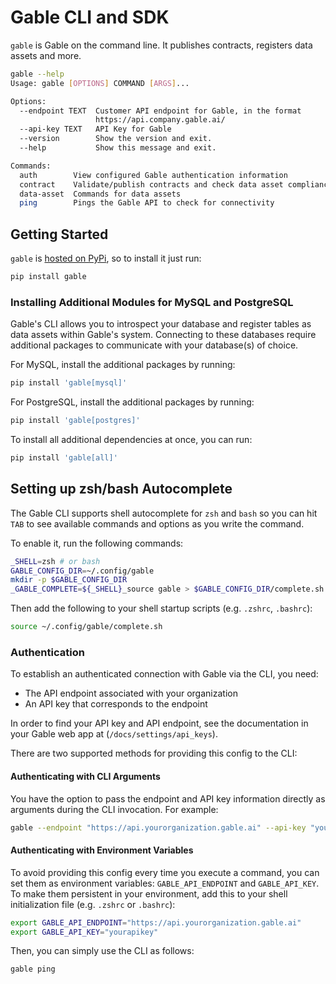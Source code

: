 # Gable CLI and SDK

`gable` is Gable on the command line. It publishes contracts, registers data assets and more.

```bash
gable --help
Usage: gable [OPTIONS] COMMAND [ARGS]...

Options:
  --endpoint TEXT  Customer API endpoint for Gable, in the format
                   https://api.company.gable.ai/
  --api-key TEXT   API Key for Gable
  --version        Show the version and exit.
  --help           Show this message and exit.

Commands:
  auth        View configured Gable authentication information
  contract    Validate/publish contracts and check data asset compliance
  data-asset  Commands for data assets
  ping        Pings the Gable API to check for connectivity
```

## Getting Started

`gable` is [hosted on PyPi](https://pypi.org/project/gable/), so to install it just run:

```bash
pip install gable
```

### Installing Additional Modules for MySQL and PostgreSQL

Gable's CLI allows you to introspect your database and register tables as data assets within Gable's system. Connecting to these databases require additional packages to communicate with your database(s) of choice.

For MySQL, install the additional packages by running:

```bash
pip install 'gable[mysql]'
```

For PostgreSQL, install the additional packages by running:

```bash
pip install 'gable[postgres]'
```

To install all additional dependencies at once, you can run:

```bash
pip install 'gable[all]'
```

## Setting up zsh/bash Autocomplete

The Gable CLI supports shell autocomplete for `zsh` and `bash` so you can hit `TAB` to see available commands and options as you write the command.

To enable it, run the following commands:

```bash
_SHELL=zsh # or bash
GABLE_CONFIG_DIR=~/.config/gable
mkdir -p $GABLE_CONFIG_DIR
_GABLE_COMPLETE=${_SHELL}_source gable > $GABLE_CONFIG_DIR/complete.sh
```

Then add the following to your shell startup scripts (e.g. `.zshrc`, `.bashrc`):

```bash
source ~/.config/gable/complete.sh
```

### Authentication

To establish an authenticated connection with Gable via the CLI, you need:

- The API endpoint associated with your organization
- An API key that corresponds to the endpoint

In order to find your API key and API endpoint, see the documentation in your Gable web app at (`/docs/settings/api_keys`).

There are two supported methods for providing this config to the CLI:

#### Authenticating with CLI Arguments

You have the option to pass the endpoint and API key information directly as arguments during the CLI invocation. For example:

```bash
gable --endpoint "https://api.yourorganization.gable.ai" --api-key "yourapikey" ping
```

#### Authenticating with Environment Variables

To avoid providing this config every time you execute a command, you can set them as environment variables: `GABLE_API_ENDPOINT` and `GABLE_API_KEY`. To make them persistent in your environment, add this to your shell initialization file (e.g. `.zshrc` or `.bashrc`):

```bash
export GABLE_API_ENDPOINT="https://api.yourorganization.gable.ai"
export GABLE_API_KEY="yourapikey"
```

Then, you can simply use the CLI as follows:

```bash
gable ping
```
